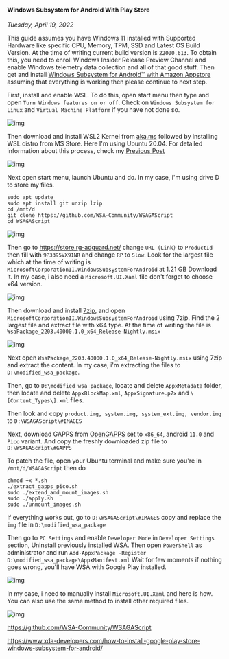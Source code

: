 #### Windows Subsystem for Android With Play Store
_Tuesday, April 19, 2022_

This guide assumes you have Windows 11 installed with Supported Hardware like specific CPU, Memory, TPM, 
SSD and Latest OS Build Version. At the time of writing current build version is `22000.613`. To obtain 
this, you need to enroll Windows Insider Release Preview Channel and enable Windows telemetry data 
collection and all of that good stuff. Then get and install 
[Windows Subsystem for Android™ with Amazon Appstore](https://www.microsoft.com/en-us/p/windows-subsystem-for-android/9p3395vx91nr) 
assuming that everything is working then please continue to next step.

First, install and enable WSL. To do this, open start menu then type and open `Turn Windows features on or off`. Check on 
`Windows Subsystem for Linux` and `Virtual Machine Platform` if you have not done so.
<div class="row">
	<div class="col-sm-3"></div>
	<div class="col-sm-6">
		<div class="thumbnail">
			<img class="img-responsive" src="./posts/2022-04-19-windows-subsystem-for-android-with-play-store/01.png" alt="img">
		</div>
	</div>
	<div class="col-sm-3"></div>
</div>

Then download and install WSL2 Kernel from [aka.ms](https://aka.ms/wsl2kernel) followed by installing WSL distro from MS Store. 
Here I'm using Ubuntu 20.04. For detailed information about this process, check my [Previous Post](./loader.html?post=2022-03-22-docker-based-software-development-in-windows)
<div class="row">
	<div class="col-sm-2"></div>
	<div class="col-sm-8">
		<div class="thumbnail">
			<img class="img-responsive" src="./posts/2022-04-19-windows-subsystem-for-android-with-play-store/02.png" alt="img">
		</div>
	</div>
	<div class="col-sm-2"></div>
</div>

Next open start menu, launch Ubuntu and do. In my case, i'm using drive D to store my files.
```
sudo apt update
sudo apt install git unzip lzip
cd /mnt/d
git clone https://github.com/WSA-Community/WSAGAScript
cd WSAGAScript
```
<div class="row">
	<div class="col-sm-2"></div>
	<div class="col-sm-8">
		<div class="thumbnail">
			<img class="img-responsive" src="./posts/2022-04-19-windows-subsystem-for-android-with-play-store/05.png" alt="img">
		</div>
	</div>
	<div class="col-sm-2"></div>
</div>

Then go to <https://store.rg-adguard.net/> change `URL (Link)` to `ProductId` then fill 
with `9P3395VX91NR` and change `RP` to `Slow`. Look for the largest file which at the 
time of writing is `MicrosoftCorporationII.WindowsSubsystemForAndroid` at 1.21 GB Download 
it. In my case, i also need a `Microsoft.UI.Xaml` file don't forget to choose x64 version.
<div class="row">
	<div class="col-sm-2"></div>
	<div class="col-sm-8">
		<div class="thumbnail">
			<img class="img-responsive" src="./posts/2022-04-19-windows-subsystem-for-android-with-play-store/03.png" alt="img">
		</div>
	</div>
	<div class="col-sm-2"></div>
</div>

Then download and install [7zip](https://www.7-zip.org/download.html), and open 
`MicrosoftCorporationII.WindowsSubsystemForAndroid` using 7zip. Find the 2 largest file 
and extract file with x64 type. At the time of writing the file is `WsaPackage_2203.40000.1.0_x64_Release-Nightly.msix`
<div class="row">
	<div class="col-sm-2"></div>
	<div class="col-sm-8">
		<div class="thumbnail">
			<img class="img-responsive" src="./posts/2022-04-19-windows-subsystem-for-android-with-play-store/04.png" alt="img">
		</div>
	</div>
	<div class="col-sm-2"></div>
</div>

Next open `WsaPackage_2203.40000.1.0_x64_Release-Nightly.msix` using 7zip and extract the 
content. In my case, i'm extracting the files to `D:\modified_wsa_package`.

Then, go to `D:\modified_wsa_package`, locate and delete `AppxMetadata` folder, then locate 
and delete `AppxBlockMap.xml`, `AppxSignature.p7x` and `\[Content_Types\].xml` files.

Then look and copy `product.img, system.img, system_ext.img, vendor.img` to 
`D:\WSAGAScript\#IMAGES`

Next, download GAPPS from [OpenGAPPS](https://opengapps.org/) set to `x86_64`, android `11.0` 
and `Pico` variant. And copy the freshly downloaded zip file to `D:\WSAGAScript\#GAPPS`

To patch the file, open your Ubuntu terminal and make sure you're in `/mnt/d/WSAGAScript` 
then do 
```
chmod +x *.sh
./extract_gapps_pico.sh
sudo ./extend_and_mount_images.sh
sudo ./apply.sh
sudo ./unmount_images.sh
```

If everything works out, go to `D:\WSAGAScript\#IMAGES` copy and replace the `img` file in 
`D:\modified_wsa_package`

Then go to `PC Settings` and enable `Developer Mode` in `Developer Settings` section, 
Uninstall previously installed WSA. Then open `PowerShell` as administrator and run 
`Add-AppxPackage -Register D:\modified_wsa_package\AppxManifest.xml` Wait for few moments 
if nothing goes wrong, you'll have WSA with Google Play installed.
<div class="row">
	<div class="col-sm-2"></div>
	<div class="col-sm-8">
		<div class="thumbnail">
			<img class="img-responsive" src="./posts/2022-04-19-windows-subsystem-for-android-with-play-store/06.png" alt="img">
		</div>
	</div>
	<div class="col-sm-2"></div>
</div>

In my case, i need to manually install `Microsoft.UI.Xaml` and here is how. You can also 
use the same method to install other required files.
<div class="row">
	<div class="col-sm-2"></div>
	<div class="col-sm-8">
		<div class="thumbnail">
			<img class="img-responsive" src="./posts/2022-04-19-windows-subsystem-for-android-with-play-store/07.png" alt="img">
		</div>
	</div>
	<div class="col-sm-2"></div>
</div>

<https://github.com/WSA-Community/WSAGAScript>

<https://www.xda-developers.com/how-to-install-google-play-store-windows-subsystem-for-android/>